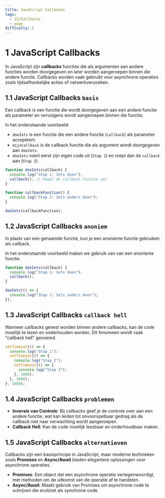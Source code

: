```yaml
---
title: JavaScript Callbacks
tags:
  - JS/Callbacks
  - page
difficulty: 2
---
```


# 1 JavaScript Callbacks
In JavaScript zijn **callbacks** functies die als argumenten aan andere functies worden doorgegeven en later worden aangeroepen binnen die andere functie. Callbacks worden vaak gebruikt voor asynchrone operaties zoals tijdsafhankelijke acties of netwerkverzoeken.

## 1.1 JavaScript Callbacks `basis`
Een callback is een functie die wordt doorgegeven aan een andere functie als parameter en vervolgens wordt aangeroepen binnen die functie.

In het onderstaande voorbeeld: 
-  `doeIets` is een functie die een andere functie (`callback`) als parameter accepteert. 
- `mijnCallback` is de callback functie die als argument wordt doorgegeven aan `doeIets`. 
- `doeIets` voert eerst zijn eigen code uit (`Stap 1`) en roept dan de `callback` aan (`Stap 2`).

```javascript
function doeIets(callback) {
  console.log("Stap 1: Iets doen");
  callback(); // Roept de callback functie aan
}

function callbackFunction() {
  console.log("Stap 2: Iets anders doen");
}

doeIets(callbackFunction);
```

## 1.2 JavaScript Callbacks `anoniem`
In plaats van een genaamde functie, kun je een anonieme functie gebruiken als callback.


In het onderstaande voorbeeld maken we gebruik van van een anonieme functie.

```javascript
function doeIets(callback) {
  console.log("Stap 1: Iets doen");
  callback();
}

doeIets(() => {
  console.log("Stap 2: Iets anders doen");
});
```

## 1.3 JavaScript Callbacks `callback hell`
Wanneer callbacks genest worden binnen andere callbacks, kan de code moeilijk te lezen en onderhouden worden. Dit fenomeen wordt vaak "callback hell" genoemd.

```javascript
setTimeout(() => {
  console.log("Stap 1");
  setTimeout(() => {
    console.log("Stap 2");
    setTimeout(() => {
      console.log("Stap 3");
    }, 1000);
  }, 1000);
}, 1000);
```

## 1.4 JavaScript Callbacks `problemen`
- **Inversie van Controle**: Bij callbacks geef je de controle over aan een andere functie, wat kan leiden tot onvoorspelbaar gedrag als de callback niet naar verwachting wordt aangeroepen.
- **Callback Hell**: Kan de code moeilijk leesbaar en onderhoudbaar maken.

## 1.5 JavaScript Callbacks `alternatieven`
Callbacks zijn een basisprincipe in JavaScript, maar moderne technieken zoals **Promises** en **Async/Await** bieden elegantere oplossingen voor asynchrone operaties.

- **Promises**: Een object dat een asynchrone operatie vertegenwoordigt, met methoden om de uitkomst van de operatie af te handelen.
- **Async/Await**: Maakt gebruik van Promises om asynchrone code te schrijven die eruitziet als synchrone code.


